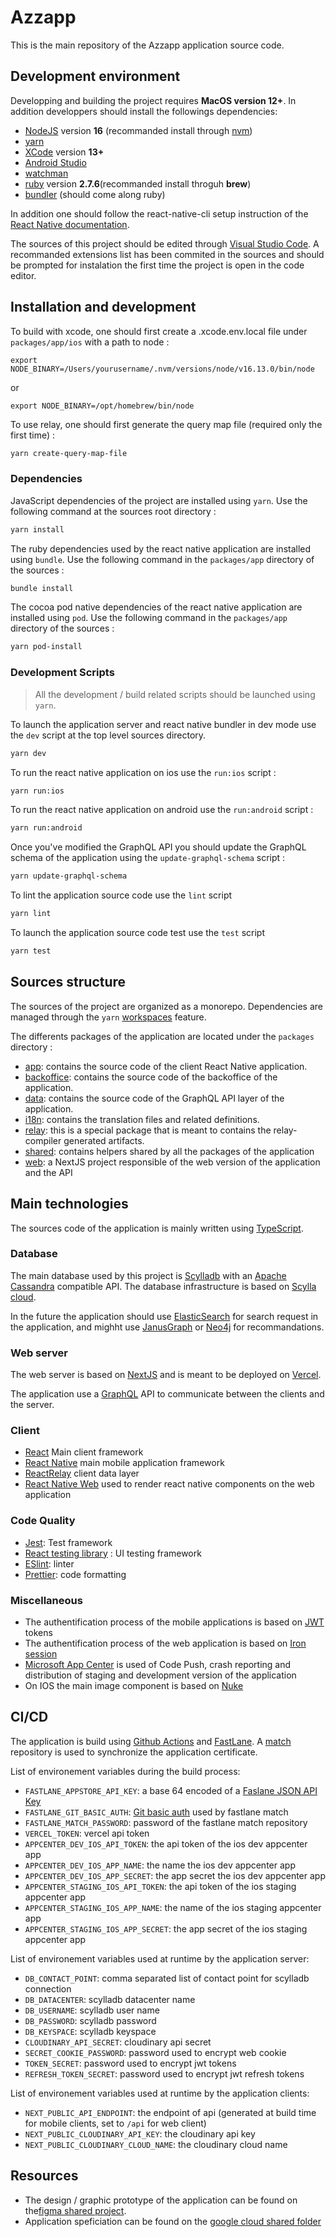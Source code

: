 # Azzapp

This is the main repository of the Azzapp application source code.

## Development environment

Developping and building the project requires **MacOS version 12+**.
In addition developpers should install the followings dependencies:

- [NodeJS](https://nodejs.org/en/) version **16** (recommanded install through [nvm](https://github.com/nvm-sh/nvm))
- [yarn](https://yarnpkg.com/)
- [XCode](https://apps.apple.com/fr/app/xcode/id497799835?mt=12) version **13+**
- [Android Studio](https://developer.android.com/studio)
- [watchman](https://facebook.github.io/watchman/)
- [ruby](https://www.ruby-lang.org/fr/) version **2.7.6**(recommanded install throguh **brew**)
- [bundler](https://bundler.io/) (should come along ruby)

In addition one should follow the react-native-cli setup instruction of the [React Native documentation](https://reactnative.dev/docs/0.69/getting-started).

The sources of this project should be edited through [Visual Studio Code](https://code.visualstudio.com/). A recommanded extensions list has been commited in the sources and should be prompted for instalation the first time the project is open in the code editor.

## Installation and development

To build with xcode, one should first create a .xcode.env.local file under `packages/app/ios` with a path to node :

```
export NODE_BINARY=/Users/yourusername/.nvm/versions/node/v16.13.0/bin/node
```

or

```
export NODE_BINARY=/opt/homebrew/bin/node
```

To use relay, one should first generate the query map file (required only the first time) :

```sh
yarn create-query-map-file
```

### Dependencies

JavaScript dependencies of the project are installed using `yarn`.
Use the following command at the sources root directory :

```sh
yarn install
```

The ruby dependencies used by the react native application are installed using `bundle`.
Use the following command in the `packages/app` directory of the sources :

```sh
bundle install
```

The cocoa pod native dependencies of the react native application are installed using `pod`.
Use the following command in the `packages/app` directory of the sources :

```sh
yarn pod-install
```

### Development Scripts

> All the development / build related scripts should be launched using `yarn`.

To launch the application server and react native bundler in dev mode use the `dev` script at the top level sources directory.

```sh
yarn dev
```

To run the react native application on ios use the `run:ios` script :

```sh
yarn run:ios
```

To run the react native application on android use the `run:android` script :

```sh
yarn run:android
```

Once you've modified the GraphQL API you should update the GraphQL schema of the application using the `update-graphql-schema` script :

```sh
yarn update-graphql-schema
```

To lint the application source code use the `lint` script

```sh
yarn lint
```

To launch the application source code test use the `test` script

```sh
yarn test
```

## Sources structure

The sources of the project are organized as a monorepo. Dependencies are managed through the `yarn` [workspaces](https://classic.yarnpkg.com/lang/en/docs/workspaces/) feature.

The differents packages of the application are located under the `packages` directory :

- [app](./packages/app/): contains the source code of the client React Native application.
- [backoffice](./packages/backoffice/): contains the source code of the backoffice of the application.
- [data](./packages/data/): contains the source code of the GraphQL API layer of the application.
- [i18n](./packages/i18n/): contains the translation files and related definitions.
- [relay](./packages/relay/): this is a special package that is meant to contains the relay-compiler generated artifacts.
- [shared](./packages/shared/): contains helpers shared by all the packages of the application
- [web](./packages/web/): a NextJS project responsible of the web version of the application and the API

## Main technologies

The sources code of the application is mainly written using [TypeScript](https://www.typescriptlang.org/).

### Database

The main database used by this project is [Scylladb](https://www.scylladb.com/) with an [Apache Cassandra](https://cassandra.apache.org/_/index.html) compatible API. The database infrastructure is based on [Scylla cloud](https://www.scylladb.com/product/scylla-cloud/).

In the future the application should use [ElasticSearch](https://www.elastic.co/fr/elasticsearch/) for search request in the application, and mighht use [JanusGraph](https://janusgraph.org/) or [Neo4j](https://neo4j.com/) for recommandations.

### Web server

The web server is based on [NextJS](https://nextjs.org/) and is meant to be deployed on [Vercel](https://vercel.com/).

The application use a [GraphQL](https://graphql.org/) API to communicate between the clients and the server.

### Client

- [React](https://reactjs.org/) Main client framework
- [React Native](https://reactnative.dev/) main mobile application framework
- [ReactRelay](https://relay.dev/) client data layer
- [React Native Web](https://necolas.github.io/react-native-web/) used to render react native components on the web application

### Code Quality

- [Jest](https://jestjs.io/fr/): Test framework
- [React testing library](https://testing-library.com/docs/react-testing-library/intro/) : UI testing framework
- [ESlint](https://eslint.org/): linter
- [Prettier](https://prettier.io/): code formatting

### Miscellaneous

- The authentification process of the mobile applications is based on [JWT](https://jwt.io/) tokens
- The authentification process of the web application is based on [Iron session](https://github.com/vvo/iron-session)
- [Microsoft App Center](https://appcenter.ms/) is used of Code Push, crash reporting and distribution of staging and development version of the application
- On IOS the main image component is based on [Nuke](https://github.com/kean/Nuke)

## CI/CD

The application is build using [Github Actions](https://github.com/features/actions) and [FastLane](https://fastlane.tools/).
A [match](https://docs.fastlane.tools/actions/match/) repository is used to synchronize the application certificate.

List of environement variables during the build process:

- `FASTLANE_APPSTORE_API_KEY`: a base 64 encoded of a [Faslane JSON API Key](https://docs.fastlane.tools/app-store-connect-api/)
- `FASTLANE_GIT_BASIC_AUTH`: [Git basic auth](https://docs.fastlane.tools/actions/match/#git-storage-on-github) used by fastlane match
- `FASTLANE_MATCH_PASSWORD`: password of the fastlane match repository
- `VERCEL_TOKEN`: vercel api token
- `APPCENTER_DEV_IOS_API_TOKEN`: the api token of the ios dev appcenter app
- `APPCENTER_DEV_IOS_APP_NAME`: the name the ios dev appcenter app
- `APPCENTER_DEV_IOS_APP_SECRET`: the app secret the ios dev appcenter app
- `APPCENTER_STAGING_IOS_API_TOKEN`: the api token of the ios staging appcenter app
- `APPCENTER_STAGING_IOS_APP_NAME`: the name of the ios staging appcenter app
- `APPCENTER_STAGING_IOS_APP_SECRET`: the app secret of the ios staging appcenter app

List of environement variables used at runtime by the application server:

- `DB_CONTACT_POINT`: comma separated list of contact point for scylladb connection
- `DB_DATACENTER`: scylladb datacenter name
- `DB_USERNAME`: scylladb user name
- `DB_PASSWORD`: scylladb password
- `DB_KEYSPACE`: scylladb keyspace
- `CLOUDINARY_API_SECRET`: cloudinary api secret
- `SECRET_COOKIE_PASSWORD`: password used to encrypt web cookie
- `TOKEN_SECRET`: password used to encrypt jwt tokens
- `REFRESH_TOKEN_SECRET`: password used to encrypt jwt refresh tokens

List of environement variables used at runtime by the application clients:

- `NEXT_PUBLIC_API_ENDPOINT`: the endpoint of api (generated at build time for mobile clients, set to `/api` for web client)
- `NEXT_PUBLIC_CLOUDINARY_API_KEY`: the cloudinary api key
- `NEXT_PUBLIC_CLOUDINARY_CLOUD_NAME`: the cloudinary cloud name

## Resources

- The design / graphic prototype of the application can be found on the[figma shared project](https://www.figma.com/files/project/59265907/MOBILE-APPLICATION).
- Application speficiation can be found on the [google cloud shared folder](https://drive.google.com/drive/folders/1qXYQMdEyw1u5Etui4tIvRpnI40y172dt)
